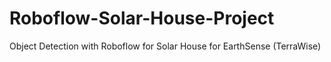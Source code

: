 # Roboflow-Solar-House-Project
Object Detection with Roboflow for Solar House for EarthSense (TerraWise)
